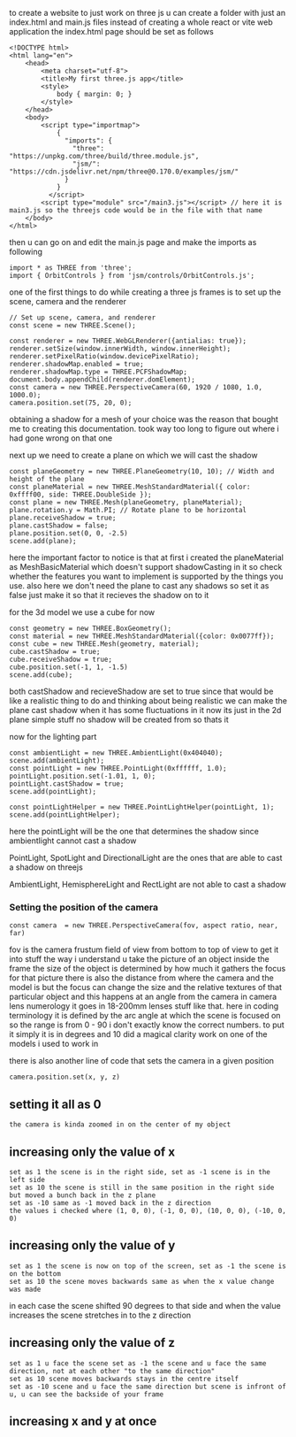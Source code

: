 to create a website to just work on three js u can create a folder with just an index.html and main.js files instead of creating a whole react or vite web application the index.html page should be set as follows
```
<!DOCTYPE html>
<html lang="en">
	<head>
		<meta charset="utf-8">
		<title>My first three.js app</title>
		<style>
			body { margin: 0; }
		</style>
	</head>
	<body>
        <script type="importmap">
            {
              "imports": {
                "three": "https://unpkg.com/three/build/three.module.js",
                "jsm/": "https://cdn.jsdelivr.net/npm/three@0.170.0/examples/jsm/"
              }
            }
          </script>
		<script type="module" src="/main3.js"></script> // here it is main3.js so the threejs code would be in the file with that name
	</body>
</html>
```

then u can go on and edit the main.js page and make the imports as following

```
import * as THREE from 'three';
import { OrbitControls } from 'jsm/controls/OrbitControls.js';
```

one of the first things to do while creating a three js frames is to set up the scene, camera and the renderer

```
// Set up scene, camera, and renderer
const scene = new THREE.Scene();

const renderer = new THREE.WebGLRenderer({antialias: true});
renderer.setSize(window.innerWidth, window.innerHeight);
renderer.setPixelRatio(window.devicePixelRatio);
renderer.shadowMap.enabled = true;
renderer.shadowMap.type = THREE.PCFShadowMap;
document.body.appendChild(renderer.domElement);
const camera = new THREE.PerspectiveCamera(60, 1920 / 1080, 1.0, 1000.0);
camera.position.set(75, 20, 0);

```

obtaining a shadow for a mesh of your choice was the reason that bought me to creating this documentation. took way too long to figure out where i had gone wrong on that one 

next up we need to create a plane on which we will cast the shadow 

```
const planeGeometry = new THREE.PlaneGeometry(10, 10); // Width and height of the plane
const planeMaterial = new THREE.MeshStandardMaterial({ color: 0xffff00, side: THREE.DoubleSide }); 
const plane = new THREE.Mesh(planeGeometry, planeMaterial);
plane.rotation.y = Math.PI; // Rotate plane to be horizontal
plane.receiveShadow = true;
plane.castShadow = false;
plane.position.set(0, 0, -2.5)
scene.add(plane);
```

here the important factor to notice is that at first i created the planeMaterial as MeshBasicMaterial which doesn't support shadowCasting in it so check whether the features you want to implement is supported by the things you use. also here we don't need the plane to cast any shadows so set it as false just make it so that it recieves the shadow on to it

for the 3d model we use a cube for now

```
const geometry = new THREE.BoxGeometry();
const material = new THREE.MeshStandardMaterial({color: 0x0077ff});
const cube = new THREE.Mesh(geometry, material);
cube.castShadow = true;
cube.receiveShadow = true;
cube.position.set(-1, 1, -1.5)
scene.add(cube);
```

both castShadow and recieveShadow are set to true since that would be like a realistic thing to do and thinking about being realistic we can make the plane cast shadow when it has some fluctuations in it now its just in the 2d plane simple stuff no shadow will be created from so thats it 

now for the lighting part

```
const ambientLight = new THREE.AmbientLight(0x404040);
scene.add(ambientLight);
const pointLight = new THREE.PointLight(0xffffff, 1.0);
pointLight.position.set(-1.01, 1, 0);
pointLight.castShadow = true;
scene.add(pointLight);

const pointLightHelper = new THREE.PointLightHelper(pointLight, 1);
scene.add(pointLightHelper);
```

here the pointLight will be the one that determines the shadow since ambientlight cannot cast a shadow

PointLight, SpotLight and DirectionalLight are the ones that are able to cast a shadow on threejs 

AmbientLight, HemisphereLight and RectLight are not able to cast a shadow

### Setting the position of the camera ###

``` const camera  = new THREE.PerspectiveCamera(fov, aspect ratio, near, far)  ```

fov is the camera frustum field of view from bottom to top of view 
	to get it into stuff the way i understand u take the picture of an object inside the frame the size of the object is determined by how much it gathers the focus for that picture there is also the distance from where the camera and the model is but the focus can change the size and the relative textures of that particular object and this happens at an angle from the camera in camera lens numerology it goes in 18-200mm lenses stuff like that. here in coding terminology it is defined by the arc angle at which the scene is focused on so the range is from 0 - 90 i don't exactly know the correct numbers. to put it simply it is in degrees and 10 did a magical clarity work on one of the models i used to work in

there is also another line of code that sets the camera in a given position 

``` camera.position.set(x, y, z) ```

## setting it all as 0 ## 
	the camera is kinda zoomed in on the center of my object 

## increasing only the value of x ##
	set as 1 the scene is in the right side, set as -1 scene is in the left side 
	set as 10 the scene is still in the same position in the right side but moved a bunch back in the z plane
	set as -10 same as -1 moved back in the z direction
	the values i checked where (1, 0, 0), (-1, 0, 0), (10, 0, 0), (-10, 0, 0)

## increasing only the value of y ##
	set as 1 the scene is now on top of the screen, set as -1 the scene is on the bottom
	set as 10 the scene moves backwards same as when the x value change was made

in each case the scene shifted 90 degrees to that side and when the value increases the scene stretches in to the z direction

## increasing only the value of z ##
	set as 1 u face the scene set as -1 the scene and u face the same direction, not at each other "to the same direction"
	set as 10 scene moves backwards stays in the centre itself 
	set as -10 scene and u face the same direction but scene is infront of u, u can see the backside of your frame

## increasing x and y at once ##
	

